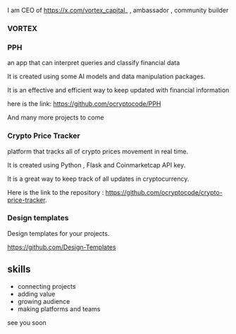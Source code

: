 I am CEO of https://x.com/vortex_capital_ , ambassador , community builder

### VORTEX
### PPH
an app that can interpret queries and classify financial data

It is created using some AI models and data manipulation packages.

It is an effective and efficient way to keep updated with financial information 

here is the link: https://github.com/ocryptocode/PPH 

And many more projects to come

### Crypto Price Tracker
 platform that tracks all of crypto prices movement in real time.

It is created using Python , Flask and Coinmarketcap API key.

It is a great way to keep track of all updates in cryptocurrency.

Here is the link to the repository : https://github.com/ocryptocode/crypto-price-tracker.

### Design templates
Design templates for your projects.

https://github.com/Design-Templates


## skills
- connecting projects
- adding value
- growing audience
- making platforms and teams


see you soon